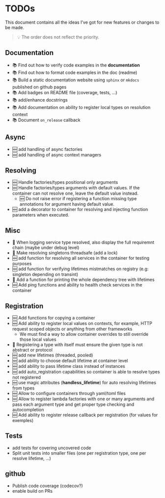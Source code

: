 # TODOs

This document contains all the ideas I've got for new features or changes to be made.

> :bulb: The order does not reflect the priority.

## Documentation

- :books: Find out how to verify code examples in the **documentation**
- :books: Find out how to format code examples in the doc (readme)
- :books: Build a static documentation website using `sphinx` or `mkdocs` published on github pages
- :books: Add badges on README file (coverage, tests, ...)
- :books: add/enhance docstrings
- :books: Add documentation on ability to register local types on resolution context
- :books: Document `on_release` callback

## Async

- :new: add handling of async factories
- :new: add handling of async context managers

## Resolving

- :new: Handle factories/types positional only arguments
- :new: Handle factories/types arguments with default values. If the container can not resolve one, leave the default value instead.
  - :new: Do not raise error if registering a function missing type annotations for argument having default value.
- :new: add a decorator to container for resolving and injecting function parameters when executed.

## Misc

- :bug: When logging service type resolved, also display the full requiremnt chain (maybe under debug level)
- :bug: Make resolving singletons threadsafe (add a lock)
- :new: add function for resolving all services in the container for testing purposes
- :new: add function for verifying lifetimes mistmatches on registry (e.g: singleton depending on transint)
- :bug: Add a function for printing the whole dependency tree with lifetimes
- :new: Add ping functions and ability to health check services in the container

## Registration

- :new: Add functions for copying a container
- :new: Add ability to register local values on contexts, for example, HTTP request scoped objects or anything from other frameworks
  - We must find a way to allow container overrides to still override those local values
- :bug: Registering a type with itself must ensure the given type is not abstract or protocol
- :new: add new lifetimes (threaded, pooled)
- :new: add ability to choose default lifetime at container level
- :new: add ability to pass lifetime class instead of instances
- :new: add auto_registration capabilities so container is able to resolve types not registered
- :new: use magic attributes (**handless_lifetime**) for auto resolving lifetimes from types
- :new: Allow to configure containers through yaml/toml files
- :new: Allow to register lambda factories with one or many arguments and pass each argument type and get proper type checking and autocompletion
- :new: Add ability to register release callback per registration (for values for exemples)

## Tests

- add tests for covering uncovered code
- Split unit tests into smaller files (one per registration type, one per resolve lifetime, ...)

## github

- Publish code coverage (codecov?)
- enable build on PRs
